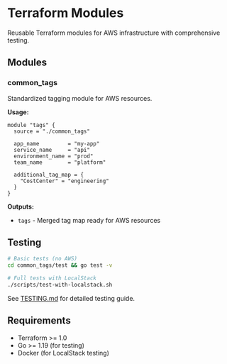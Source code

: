 # Terraform Modules

Reusable Terraform modules for AWS infrastructure with comprehensive testing.

## Modules

### common_tags

Standardized tagging module for AWS resources.

**Usage:**

```hcl
module "tags" {
  source = "./common_tags"
  
  app_name         = "my-app"
  service_name     = "api"
  environment_name = "prod"
  team_name        = "platform"
  
  additional_tag_map = {
    "CostCenter" = "engineering"
  }
}
```

**Outputs:**

- `tags` - Merged tag map ready for AWS resources

## Testing

```bash
# Basic tests (no AWS)
cd common_tags/test && go test -v

# Full tests with LocalStack
./scripts/test-with-localstack.sh
```

See [TESTING.md](TESTING.md) for detailed testing guide.

## Requirements

- Terraform >= 1.0
- Go >= 1.19 (for testing)
- Docker (for LocalStack testing)
